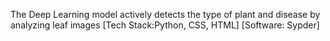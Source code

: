 The Deep Learning model actively detects the type of plant and disease by analyzing leaf images [Tech Stack:Python, CSS, HTML] [Software: Sypder]
